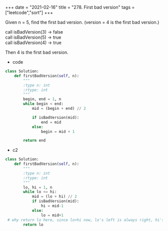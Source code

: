 +++
date = "2021-02-16"
title = "278. First bad version"
tags = ["leetcode","sort"]
+++

Given n = 5, find the first bad version. (version = 4 is the first bad version.)

call isBadVersion(3) -> false  
call isBadVersion(5) -> true  
call isBadVersion(4) -> true  

Then 4 is the first bad version.

- code
```python
class Solution:
    def firstBadVersion(self, n):
        """
        :type n: int
        :rtype: int
        """
        begin, end = 1, n
        while begin < end:
            mid = (begin + end) // 2

            if isBadVersion(mid):
                end = mid
            else:
                begin = mid + 1

        return end

```
- c2
```python
class Solution:
    def firstBadVersion(self, n):
        """
        :type n: int
        :rtype: int
        """
        lo, hi = 1, n
        while lo <= hi:
            mid = (lo + hi) // 2
            if isBadVersion(mid):
                hi = mid-1
            else:
                lo = mid+1
 # why return lo here, since lo>hi now, lo's left is always right, hi's right is alwasy wrong
        return lo
```
        
